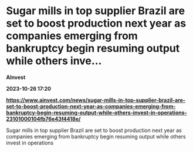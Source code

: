 # Sugar mills in top supplier Brazil are set to boost production next year as companies emerging from bankruptcy begin resuming output while others inve...
**AInvest**

**2023-10-26 17:20**

**https://www.ainvest.com/news/sugar-mills-in-top-supplier-brazil-are-set-to-boost-production-next-year-as-companies-emerging-from-bankruptcy-begin-resuming-output-while-others-invest-in-operations-23101000104fb76e43f4418e/**

Sugar mills in top supplier Brazil are set to boost production next year as companies emerging from bankruptcy begin resuming output while others invest in operations